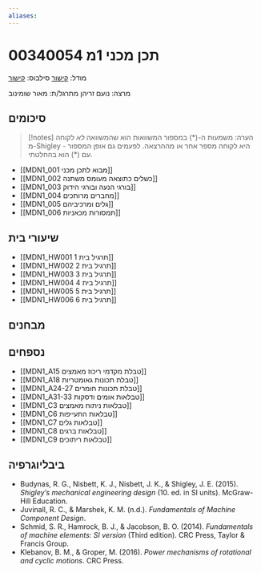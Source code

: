 ```yaml
---
aliases:
---
```

# תכן מכני 1מ 00340054

מודל: [קישור](https://moodle24.technion.ac.il/course/view.php?id=145)
סילבוס: [קישור](https://moodle24.technion.ac.il/pluginfile.php/109737/mod_resource/content/11/syllabus_034054_Winter-2025_v02.pdf)

מרצה: נועם זריהן
מתרגל/ת: מאור שומינוב

## סיכומים

>[!notes] הערה: 
 >משמעות ה-$(\text{*})$ במספור המשוואות הוא שהמשוואה *לא* לקוחה מ-Shigley - היא לקוחה מספר אחר או מההרצאה. לפעמים גם אופן המספור עם $(\text{*})$ הוא בהחלטתי.

- [[MDN1_001 מבוא לתכן מכני]]
- [[MDN1_002 כשלים כתוצאה מעומס משתנה]]
- [[MDN1_003 בורגי הנעה ובורגי הידוק]]
- [[MDN1_004 מחברים מרותכים]]
- [[MDN1_005 גלים ומרכיביהם]]
- [[MDN1_006 תמסורות מכאניות]]
## שיעורי בית
- [[MDN1_HW001 תרגיל בית 1]]
- [[MDN1_HW002 תרגיל בית 2]]
- [[MDN1_HW003 תרגיל בית 3]]
- [[MDN1_HW004 תרגיל בית 4]]
- [[MDN1_HW005 תרגיל בית 5]]
- [[MDN1_HW006 תרגיל בית 6]]
## מבחנים

## נספחים
- [[MDN1_A15 טבלת מקדמי ריכוז מאמצים]]
- [[MDN1_A18 טבלת תכונות גאומטריות]]
- [[MDN1_A24-27 טבלת תכונות חומרים]]
- [[MDN1_A31-33 טבלאות אומים ודסקות]]
- [[MDN1_C3 טבלאות ניתוח מאמצים]]
- [[MDN1_C6 טבלאות התעייפות]]
- [[MDN1_C7 טבלאות גלים]]
- [[MDN1_C8 טבלאות ברגים]]
- [[MDN1_C9 טבלאות ריתוכים]]

## ביבליוגרפיה
- Budynas, R. G., Nisbett, K. J., Nisbett, J. K., & Shigley, J. E. (2015). _Shigley’s mechanical engineering design_ (10. ed. in SI units). McGraw-Hill Education.
- Juvinall, R. C., & Marshek, K. M. (n.d.). _Fundamentals of Machine Component Design_.
- Schmid, S. R., Hamrock, B. J., & Jacobson, B. O. (2014). _Fundamentals of machine elements: SI version_ (Third edition). CRC Press, Taylor & Francis Group.
- Klebanov, B. M., & Groper, M. (2016). _Power mechanisms of rotational and cyclic motions_. CRC Press.